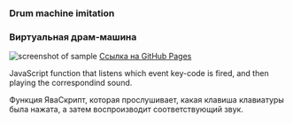 ### Drum machine imitation

### Виртуальная драм-машина

![screenshot of sample](../readme-preview-image.jpg)
[Ссылка на GitHub Pages](https://likesatie.github.io/Maschine-Mikro-drum-kit-JS-HTML-CSS/)

JavaScript function that listens which event key-code is fired, and then playing the correspondind sound.

Функция ЯваСкрипт, которая прослушивает, какая клавиша клавиатуры была нажата, а затем воспроизводит соответствующий звук.
